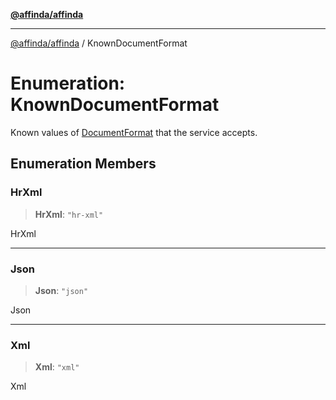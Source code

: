 [**@affinda/affinda**](../README.md)

***

[@affinda/affinda](../globals.md) / KnownDocumentFormat

# Enumeration: KnownDocumentFormat

Known values of [DocumentFormat](../type-aliases/DocumentFormat.md) that the service accepts.

## Enumeration Members

### HrXml

> **HrXml**: `"hr-xml"`

HrXml

***

### Json

> **Json**: `"json"`

Json

***

### Xml

> **Xml**: `"xml"`

Xml

